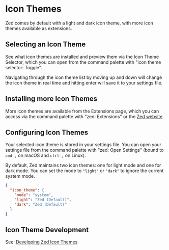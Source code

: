 # Icon Themes

Zed comes by default with a light and dark icon theme, with more icon themes available as extensions.

## Selecting an Icon Theme

See what icon themes are installed and preview them via the Icon Theme Selector, which you can open from the command palette with "icon theme selector: Toggle".

Navigating through the icon theme list by moving up and down will change the icon theme in real time and hitting enter will save it to your settings file.

## Installing more Icon Themes

More icon themes are available from the Extensions page, which you can access via the command palette with "zed: Extensions" or the [Zed website](https://zed.dev/extensions).

## Configuring Icon Themes

Your selected icon theme is stored in your settings file. You can open your settings file from the command palette with "zed: Open Settings" (bound to `cmd-,` on macOS and `ctrl-,` on Linux).

By default, Zed maintains two icon themes: one for light mode and one for dark mode. You can set the mode to `"light"` or `"dark"` to ignore the current system mode.

```json
{
  "icon_theme": {
    "mode": "system",
    "light": "Zed (Default)",
    "dark": "Zed (Default)"
  }
}
```

## Icon Theme Development

See: [Developing Zed Icon Themes](./extensions/icon-themes.md)
